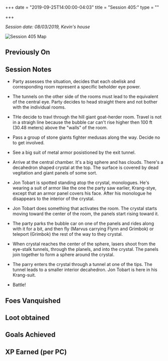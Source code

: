 +++
date = "2019-09-25T14:00:00-04:03"
title = "Session 405:"
type = ""

+++

_Session date: 08/03/2019, Kevin's house_

![Session 405 Map](/uploads/session_405_map.png)

<!--more-->

## Previously On

## Session Notes

* Party assesses the situation, decides that each obelisk and corresponding room represent a specific beholder eye power.

* The tunnels on the other side of the rooms must lead to the equivalent of the central eye. Party decides to head straight there and not bother with the individual rooms.

* THe decide to travl through the hill giant goat-herder room. Travel is not in a straigh line because the bubble car can't rise higher then 100 ft (30.48 meters) above the "walls" of the room.

* Pass a group of stone giants fighter medusas along the way. Decide no to get involved.

* See a big suit of metal armor posistioned by the exit tunnel.

* Arrive at the central chamber. It's a big sphere and has clouds. There's a decahedron shaped crystal at the top. The surface is covered by dead vegitation and giant panels of some sort.

* Jon Tobart is spotted standing atop the crystal, monologues. He's wearing a suit of armor like the one the party saw earlier, Krang-stye, except that an armor panel covers his face. After his monologue he disappears to the interior of the crystal.

* Jon Tobart does something that activates the room. The crystal starts moving toward the center of the room, the panels start rising toward it.

* The party parks the bubble car on one of the panels and rides along with it for a bit, and then fly (Marvus carrying Flynn and Grimbok) or teleport (Grimbok) the rest of the way to they crystal.  

* When crystal reaches the center of the sphere, lasers shoot from the eye-stalk tunnels, through the planels, and into the crystal. The panels join together to form a sphere around the crystal. 

* The parry enters the crystal through a tunnel at one of the tips. The tunnel leads to a smaller interior decahedron. Jon Tobart is here in his Krang-suit.

* Battle!








## Foes Vanquished

## Loot obtained

## Goals Achieved

## XP Earned (per PC)